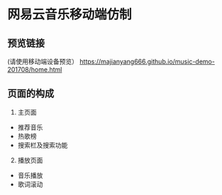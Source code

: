 
# 网易云音乐移动端仿制


## 预览链接 
(请使用移动端设备预览）
https://majianyang666.github.io/music-demo-201708/home.html

## 页面的构成 
1. 主页面
  - 推荐音乐
  - 热歌榜
  - 搜索栏及搜索功能
2. 播放页面
  - 音乐播放
  - 歌词滚动


